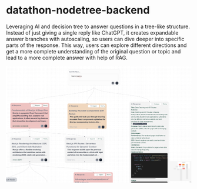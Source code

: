 # datathon-nodetree-backend
Leveraging AI and decision tree to answer questions in a tree-like structure. Instead of just giving a single reply like ChatGPT, it creates expandable answer branches with autoscaling, so users can dive deeper into specific parts of the response. This way, users can explore different directions and get a more complete understanding of the original question or topic and lead to a more complete answer with help of RAG.

![preview](/utils/demo.png)